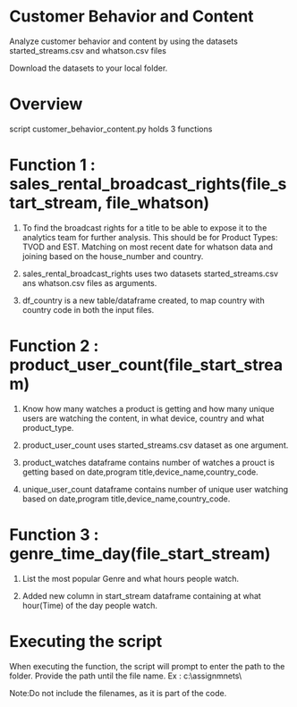 # Customer Behavior and Content

Analyze customer behavior and content by using the datasets started_streams.csv and whatson.csv files

Download the datasets to your local folder.


# Overview

script customer_behavior_content.py holds 3 functions

# Function 1 : sales_rental_broadcast_rights(file_start_stream, file_whatson)

1.  To find the broadcast rights for a title to be able to expose it to the analytics team for further analysis. This should be for Product Types: TVOD and EST. Matching on most recent date for whatson data and joining based on the house_number and country.

2.  sales_rental_broadcast_rights uses two datasets started_streams.csv ans whatson.csv files as arguments.

3.  df_country is a new table/dataframe created, to map country with country code in both the input files. 

# Function 2 : product_user_count(file_start_stream)

1.  Know how many watches a product is getting and how many unique users are watching the content, in what device, country and what product_type.

2.  product_user_count uses started_streams.csv dataset as one argument.

3.  product_watches dataframe contains number of watches a prouct is getting based on date,program title,device_name,country_code.

4.  unique_user_count dataframe contains number of unique user watching based on date,program title,device_name,country_code.

# Function 3 : genre_time_day(file_start_stream)

1.  List the most popular Genre and what hours people watch.

2.  Added new column in start_stream dataframe containing at what hour(Time) of the day people watch.

# Executing the script

When executing the function, the script will prompt to enter the path to the folder. Provide the path until the file name. 
Ex : c:\\assignmnets\\

Note:Do not include the filenames, as it is part of the code.


